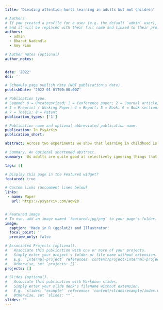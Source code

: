 ```yaml
---
title: 'Dividing attention hurts learning in adults but not children'

# Authors
# If you created a profile for a user (e.g. the default `admin` user), write the username (folder name) here
# and it will be replaced with their full name and linked to their profile.
authors:
  - admin
  - Bharat Nadendla
  - Amy Finn

# Author notes (optional)
author_notes:


date: '2022'
doi: ''

# Schedule page publish date (NOT publication's date).
publishDate: '2022-01-01T00:00:00Z'

# Publication type.
# Legend: 0 = Uncategorized; 1 = Conference paper; 2 = Journal article;
# 3 = Preprint / Working Paper; 4 = Report; 5 = Book; 6 = Book section;
# 7 = Thesis; 8 = Patent
publication_types: ['1']

# Publication name and optional abbreviated publication name.
publication: In PsyArXiv
publication_short:

abstract: Across two experiments we show that learning in childhood is fundamentally different from learning in adulthood. For adults, learning suffers when their attention is divided. For children, remarkably, learning is the same regardless of whether their attention is divided or not. And while children’s learning is expectedly worse than adults’ when attention is undivided, children learn just as well as adults—and sometimes even better—when attention is divided. These results suggest that a “sponge” may indeed be a good metaphor for learning during childhood. Children appear to take things in regardless of whether they are trying to or not. 

# Summary. An optional shortened abstract.
summary:  Us adults are quite good at selectively ignoring things that are not important for our current goal. But, we find evidence that kids take things in regardless of whether they are trying to or not - and sometimes they learn better than adults do.

tags: []

# Display this page in the Featured widget?
featured: true

# Custom links (uncomment lines below)
links:
 - name: Paper
   url: https://psyarxiv.com/aqw28


# Featured image
# To use, add an image named `featured.jpg/png` to your page's folder.
image:
  caption: 'Made in R (ggplot2) and Illustrator'
  focal_point: ''
  preview_only: false

# Associated Projects (optional).
#   Associate this publication with one or more of your projects.
#   Simply enter your project's folder or file name without extension.
#   E.g. `internal-project` references `content/project/internal-project/index.md`.
#   Otherwise, set `projects: []`.
projects: []

# Slides (optional).
#   Associate this publication with Markdown slides.
#   Simply enter your slide deck's filename without extension.
#   E.g. `slides: "example"` references `content/slides/example/index.md`.
#   Otherwise, set `slides: ""`.
slides: ""
---
```


